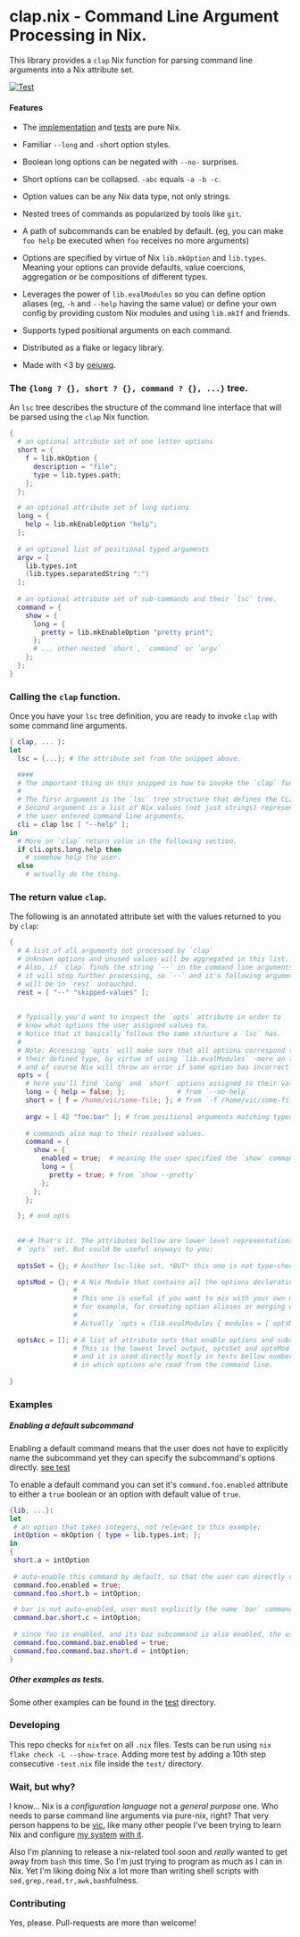 # clap.nix - Command Line Argument Processing in Nix.

This library provides a `clap` Nix function for parsing command line arguments into a Nix attribute set.

[![Test](https://github.com/vic/clap-nix/actions/workflows/test.yml/badge.svg)](https://github.com/vic/clap-nix/actions/workflows/test.yml)

#### Features

- The [implementation](lib/default.nix) and [tests](test) are pure Nix.

- Familiar `--long` and `-s`hort option styles.

- Boolean long options can be negated with `--no-` surprises.

- Short options can be collapsed. `-abc` equals `-a -b -c`.

- Option values can be any Nix data type, not only strings.

- Nested trees of commands as popularized by tools like `git`.

- A path of subcommands can be enabled by default.
  (eg, you can make `foo help` be executed when `foo` receives no more arguments)

- Options are specified by virtue of Nix `lib.mkOption` and `lib.types`. 
  Meaning your options can provide defaults, value 
  coercions, aggregation or be compositions of different types.

- Leverages the power of `lib.evalModules` so you can define
  option aliases (eg, `-h` and `--help` having the same value)
  or define your own config by providing custom Nix modules and
  using `lib.mkIf` and friends.
  
- Supports typed positional arguments on each command.

- Distributed as a flake or legacy library.

- Made with <3 by [oeiuwq](https://twitter.com/oeiuwq).


### The `{long ? {}, short ? {}, command ? {}, ...}` tree.

An `lsc` tree describes the structure of the command line interface
that will be parsed using the `clap` Nix function.

``` nix
{
  # an optional attribute set of one letter options
  short = {
    f = lib.mkOption {
      description = "file";
      type = lib.types.path;
    };
  };

  # an optional attribute set of long options
  long = {
    help = lib.mkEnableOption "help";
  };
  
  # an optional list of positional typed arguments
  argv = [
    lib.types.int
    (lib.types.separatedString ":")
  ];
  
  # an optional attribute set of sub-commands and their `lsc` tree.
  command = {
    show = {
      long = {
        pretty = lib.mkEnableOption "pretty print";
      };
      # ... other nested `short`, `command` or `argv`
    };
  };
}
```


### Calling the `clap` function.

Once you have your `lsc` tree definition, you are ready to invoke `clap` with some
command line arguments.

``` nix
{ clap, ... }:
let
  lsc = {...}; # the attribute set from the snippet above.

  ####
  # The important thing on this snipped is how to invoke the `clap` function:
  # 
  # The firsr argument is the `lsc` tree structure that defines the CLI design.
  # Second argument is a list of Nix values (not just strings) representing 
  # the user entered command line arguments.
  cli = clap lsc [ "--help" ];
in
  # More on `clap` return value in the following section.
  if cli.opts.long.help then
    # somehow help the user.
  else
    # actually do the thing.
```


### The return value `clap`.

The following is an annotated attribute set with the values returned to you by `clap`:

``` nix
{
  # A list of all arguments not processed by `clap`
  # Unknown options and unused values will be aggregated in this list.
  # Also, if `clap` finds the string `--` in the command line arguments,
  # it will stop further processing, so `--` and it's following arguments
  # will be in `rest` untouched.
  rest = [ "--" "skipped-values" ];
  
  
  # Typically you'd want to inspect the `opts` attribute in order to
  # know what options the user assigned values to. 
  # Notice that it basically follows the same structure a `lsc` has. 
  #
  # Note: Accessing `opts` will make sure that all options correspond to
  # their defined type, by virtue of using `lib.evalModules` -more on this later-,
  # and of course Nix will throw an error if some option has incorrect value type.
  opts = {
    # here you'll find `long` and `short` options assigned to their values.
    long = { help = false; };             # from `--no-help`
    short = { f = /home/vic/some-file; }; # from `-f /home/vic/some-file`
    
    argv = [ 42 "foo:bar" ]; # from positional arguments matching types
    
    # commands also map to their resolved values.
    command = {
      show = {
        enabled = true;  # meaning the user specified the `show` command.
        long = {
          pretty = true; # from `show --pretty` 
        };
      };
    };

  }; # end opts
  
  
  ##-# That's it. The attributes bellow are lower level representations of the
  # `opts` set. But could be useful anyways to you:
  
  optsSet = {}; # Another lsc-like set. *BUT* this one is not type-checked at all.

  optsMod = {}; # A Nix Module that contains all the options declarations and definitions.
                #
                # This one is useful if you want to mix with your own modules using `lib.evalModules`
                # for example, for creating option aliases or merging with other conditions.
                #
                # Actually `opts = (lib.evalModules { modules = [ optsMod ]; }).config`.
                
  optsAcc = []; # A list of attribute sets that enable options and subcommands as they are seen.
                # This is the lowest level output, optsSet and optsMod are a by-product of it
                # and it is used directly mostly in tests bellow number 100 to assert the order
                # in which options are read from the command line.
  
}
```


### Examples

##### Enabling a default subcommand

  Enabling a default command means that the user does not have to explicitly name the subcommand yet they
  can specify the subcommand's options directly. [see test](test/150-can-take-an-option-of-default-enabled-command-test.nix)

  To enable a default command you can set it's `command.foo.enabled` attribute to either a `true` boolean
  or an option with default value of `true`.
  
 ``` nix
{lib, ...}:
let 
  # an option that takes integers, not relevant to this example;
  intOption = mkOption { type = lib.types.int; };
in
{
  short.a = intOption
  
  # auto-enable this command by default, so that the user can directly use `-b` without naming `foo`
  command.foo.enabled = true;
  command.foo.short.b = intOption;

  # bar is not auto-enabled, user must explicitly the name `bar` command before setting `-c`.
  command.bar.short.c = intOption;
  
  # since foo is enabled, and its baz subcommand is also enabled, the user could simply provide `-d` directly.
  command.foo.command.baz.enabled = true;
  command.foo.command.baz.short.d = intOption;
} 
 ```

 
##### Other examples as tests.

Some other examples can be found in the [test](test/) directory.

### Developing

This repo checks for `nixfmt` on all `.nix` files.
Tests can be run using `nix flake check -L --show-trace`. 
Adding more test by adding a 10th step consecutive `-test.nix` file inside the `test/` directory.


### Wait, but why?

I know... Nix is a *configuration language* not a _general purpose_ one. Who needs to parse command line arguments via pure-nix, right? That very person happens to be [vic](https://twitter.com/oeiuwq), like many other people I've been trying to learn Nix and configure [my system](https://github.com/vic/vix) [with it](https://github.com/vic/mk-darwin-system).

Also I'm planning to release a nix-related tool soon and *really* wanted to get away from `bash` this time. So I'm just trying to program as much as I can in Nix. Yet I'm liking doing Nix a lot more than writing shell scripts with `sed,grep,read,tr,awk,bash`fulness.

### Contributing

Yes, please. Pull-requests are more than welcome!
